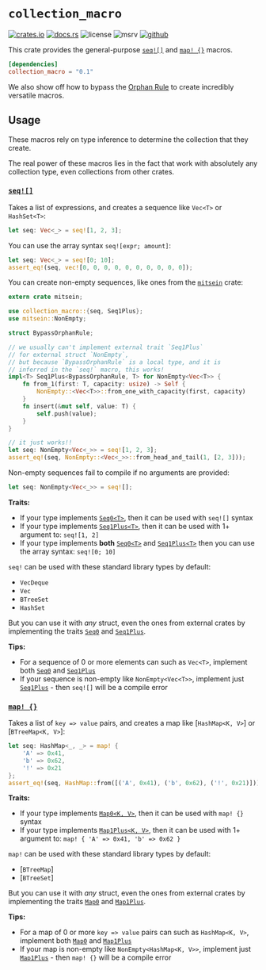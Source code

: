 # `collection_macro`

<!-- cargo-rdme start -->

[![crates.io](https://img.shields.io/crates/v/collection_macro?style=flat-square&logo=rust)](https://crates.io/crates/collection_macro)
[![docs.rs](https://img.shields.io/badge/docs.rs-collection_macro-blue?style=flat-square&logo=docs.rs)](https://docs.rs/collection_macro)
![license](https://img.shields.io/badge/license-Apache--2.0_OR_MIT-blue?style=flat-square)
![msrv](https://img.shields.io/badge/msrv-1.60-blue?style=flat-square&logo=rust)
[![github](https://img.shields.io/github/stars/nik-rev/collection-macro)](https://github.com/nik-rev/collection-macro)

This crate provides the general-purpose [`seq![]`](https://docs.rs/collection_macro/latest/collection_macro/macro.seq.html) and [`map! {}`](https://docs.rs/collection_macro/latest/collection_macro/macro.map.html) macros.

```toml
[dependencies]
collection_macro = "0.1"
```

We also show off how to bypass the [Orphan Rule](https://doc.rust-lang.org/reference/items/implementations.html#orphan-rules) to create incredibly versatile macros.

## Usage

These macros rely on type inference to determine the collection that they create.

The real power of these macros lies in the fact that work with absolutely any collection type, even collections from other crates.

### [`seq![]`](https://docs.rs/collection_macro/latest/collection_macro/macro.seq.html)

Takes a list of expressions, and creates a sequence like `Vec<T>` or `HashSet<T>`:

```rust
let seq: Vec<_> = seq![1, 2, 3];
```

You can use the array syntax `seq![expr; amount]`:

```rust
let seq: Vec<_> = seq![0; 10];
assert_eq!(seq, vec![0, 0, 0, 0, 0, 0, 0, 0, 0, 0]);
```

You can create non-empty sequences, like ones from the [`mitsein`](https://docs.rs/mitsein/latest/mitsein/) crate:

```rust
extern crate mitsein;

use collection_macro::{seq, Seq1Plus};
use mitsein::NonEmpty;

struct BypassOrphanRule;

// we usually can't implement external trait `Seq1Plus`
// for external struct `NonEmpty`,
// but because `BypassOrphanRule` is a local type, and it is
// inferred in the `seq!` macro, this works!
impl<T> Seq1Plus<BypassOrphanRule, T> for NonEmpty<Vec<T>> {
    fn from_1(first: T, capacity: usize) -> Self {
        NonEmpty::<Vec<T>>::from_one_with_capacity(first, capacity)
    }
    fn insert(&mut self, value: T) {
        self.push(value);
    }
}

// it just works!!
let seq: NonEmpty<Vec<_>> = seq![1, 2, 3];
assert_eq!(seq, NonEmpty::<Vec<_>>::from_head_and_tail(1, [2, 3]));
```

Non-empty sequences fail to compile if no arguments are provided:

```rust
let seq: NonEmpty<Vec<_>> = seq![];
```

**Traits:**

- If your type implements [`Seq0<T>`](https://docs.rs/collection_macro/latest/collection_macro/trait.Seq0.html), then it can be used with `seq![]` syntax
- If your type implements [`Seq1Plus<T>`](https://docs.rs/collection_macro/latest/collection_macro/trait.Seq1Plus.html), then it can be used with 1+ argument to: `seq![1, 2]`
- If your type implements **both** [`Seq0<T>`](https://docs.rs/collection_macro/latest/collection_macro/trait.Seq0.html) and [`Seq1Plus<T>`](https://docs.rs/collection_macro/latest/collection_macro/trait.Seq1Plus.html) then you can use the array syntax: `seq![0; 10]`

`seq!` can be used with these standard library types by default:

- `VecDeque`
- `Vec`
- `BTreeSet`
- `HashSet`

But you can use it with *any* struct, even the ones from external crates by implementing the traits [`Seq0`](https://docs.rs/collection_macro/latest/collection_macro/trait.Seq0.html) and [`Seq1Plus`](https://docs.rs/collection_macro/latest/collection_macro/trait.Seq1Plus.html).

**Tips:**

- For a sequence of 0 or more elements can such as `Vec<T>`, implement both [`Seq0`](https://docs.rs/collection_macro/latest/collection_macro/trait.Seq0.html) and [`Seq1Plus`](https://docs.rs/collection_macro/latest/collection_macro/trait.Seq1Plus.html)
- If your sequence is non-empty like `NonEmpty<Vec<T>>`, implement just [`Seq1Plus`](https://docs.rs/collection_macro/latest/collection_macro/trait.Seq1Plus.html) - then `seq![]` will be a compile error

### [`map! {}`](https://docs.rs/collection_macro/latest/collection_macro/macro.map.html)

Takes a list of `key => value` pairs, and creates a map like [`HashMap<K, V>`] or [`BTreeMap<K, V>`]:

```rust
let seq: HashMap<_, _> = map! {
    'A' => 0x41,
    'b' => 0x62,
    '!' => 0x21
};
assert_eq!(seq, HashMap::from([('A', 0x41), ('b', 0x62), ('!', 0x21)]));
```

**Traits:**

- If your type implements [`Map0<K, V>`](https://docs.rs/collection_macro/latest/collection_macro/trait.Map0.html), then it can be used with `map! {}` syntax
- If your type implements [`Map1Plus<K, V>`](https://docs.rs/collection_macro/latest/collection_macro/trait.Map1Plus.html), then it can be used with 1+ argument to: `map! { 'A' => 0x41, 'b' => 0x62 }`

`map!` can be used with these standard library types by default:

- [`BTreeMap`]
- [`BTreeSet`]

But you can use it with *any* struct, even the ones from external crates by implementing the traits [`Map0`](https://docs.rs/collection_macro/latest/collection_macro/trait.Map0.html) and [`Map1Plus`](https://docs.rs/collection_macro/latest/collection_macro/trait.Map1Plus.html).

**Tips:**

- For a map of 0 or more `key => value` pairs can such as `HashMap<K, V>`, implement both [`Map0`](https://docs.rs/collection_macro/latest/collection_macro/trait.Map0.html) and [`Map1Plus`](https://docs.rs/collection_macro/latest/collection_macro/trait.Map1Plus.html)
- If your map is non-empty like `NonEmpty<HashMap<K, V>>`, implement just [`Map1Plus`](https://docs.rs/collection_macro/latest/collection_macro/trait.Map1Plus.html) - then `map! {}` will be a compile error

<!-- cargo-rdme end -->
